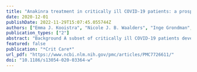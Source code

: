 ```yaml
---
title: "Anakinra treatment in critically ill COVID-19 patients: a prospective cohort study"
date: 2020-12-01
publishDate: 2022-11-29T15:07:45.055744Z
authors: ["Emma J. Kooistra", "Nicole J. B. Waalders", "Inge Grondman", "Nico A. F. Janssen", "Aline H. de Nooijer", "Mihai G. Netea", "Frank L. van de Veerdonk", "Esther Ewalds", "Johannes G. van der Hoeven", "Matthijs Kox", "Peter Pickkers"]
publication_types: ["2"]
abstract: "Background A subset of critically ill COVID-19 patients develop a hyperinflammatory state. Anakinra, a recombinant interleukin-1 receptor antagonist, is known to be effective in several hyperinflammatory diseases. We investigated the effects of anakinra on inflammatory parameters and clinical outcomes in critically ill, mechanically ventilated COVID-19 patients with clinical features of hyperinflammation.  Methods In this prospective cohort study, 21 critically ill COVID-19 patients treated with anakinra were compared to a group of standard care. Serial data of clinical inflammatory parameters and concentrations of multiple circulating cytokines were determined and aligned on start day of anakinra in the treatment group, and median start day of anakinra in the control group. Analysis was performed for day − 10 to + 10 relative to alignment day. Clinical outcomes were analyzed during 28 days. Additionally, three sensitivity analyses were performed: (1) using propensity score-matched groups, (2) selecting patients who did not receive corticosteroids, and (3) using a subset of the control group aimed to match the criteria (fever, elevated ferritin) for starting anakinra treatment.  Results Baseline patient characteristics and clinical parameters on ICU admission were similar between groups. As a consequence of bias by indication, plasma levels of aspartate aminotransferase (ASAT) (p = 0.0002), ferritin (p = 0.009), and temperature (p = 0.001) were significantly higher in the anakinra group on alignment day. Following treatment, no relevant differences in kinetics of circulating cytokines were observed between both groups. Decreases of clinical parameters, including temperature (p = 0.03), white blood cell counts (p = 0.02), and plasma levels of ferritin (p = 0.003), procalcitonin (p = 0.001), creatinine (p = 0.01), and bilirubin (p = 0.007), were more pronounced in the anakinra group. No differences in duration of mechanical ventilation or ICU length of stay were observed between groups. Sensitivity analyses confirmed these results.  Conclusions Anakinra is effective in reducing clinical signs of hyperinflammation in critically ill COVID-19 patients. A randomized controlled trial is warranted to draw conclusion about the effects of anakinra on clinical outcomes."
featured: false
publication: "*Crit Care*"
url_pdf: "https://www.ncbi.nlm.nih.gov/pmc/articles/PMC7726611/"
doi: "10.1186/s13054-020-03364-w"
---
```


